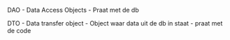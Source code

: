 DAO - Data Access Objects
    - Praat met de db

DTO - Data transfer object
    - Object waar data uit de db in staat
    - praat met de code